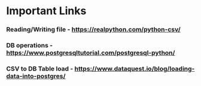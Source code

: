 # Important Links

### Reading/Writing file  - https://realpython.com/python-csv/
### DB operations - https://www.postgresqltutorial.com/postgresql-python/
### CSV to DB Table load - https://www.dataquest.io/blog/loading-data-into-postgres/
